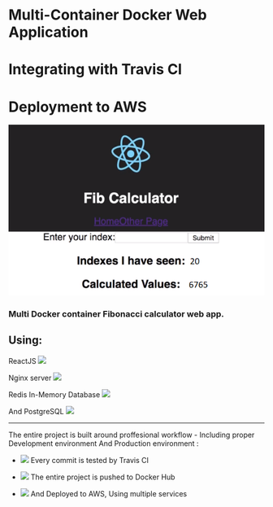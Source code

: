 # Multi-Container Docker Web Application 
# Integrating with Travis CI
# Deployment to AWS
![alt text](https://github.com/amitbiderman/multi-docker/blob/master/image.png)

### Multi Docker container Fibonacci calculator web app.
Using:
---

ReactJS  <img src="https://img.icons8.com/ultraviolet/50/000000/react.png"/>

Nginx server <img src="https://img.icons8.com/color/50/000000/nginx.png"/>

Redis In-Memory Database <img src="https://img.icons8.com/color/50/000000/redis.png"/>

And PostgreSQL <img src="https://img.icons8.com/color/50/000000/postgreesql.png"/>

---

The entire project is built around proffesional workflow - 
Including proper Development environment
And Production environment :


- <img src="https://img.icons8.com/color/40/000000/travis-ci.png"/> Every commit is tested by Travis CI

- <img src="https://img.icons8.com/dusk/40/000000/docker.png"/> The entire project is pushed to Docker Hub

- <img src="https://img.icons8.com/color/40/000000/amazon-web-services.png"/>  And Deployed to AWS, Using multiple services
